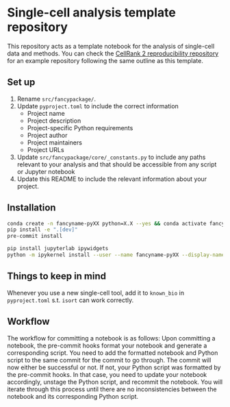 # Single-cell analysis template repository

This repository acts as a template notebook for the analysis of single-cell data and methods.
You can check the [CellRank 2 reproducibility repository](https://github.com/theislab/cellrank2_reproducibility)
for an example repository following the same outline as this template.

## Set up

1. Rename `src/fancypackage/`.
2. Update `pyproject.toml` to include the correct information
    - Project name
    - Project description
    - Project-specific Python requirements
    - Project author
    - Project maintainers
    - Project URLs
3. Update `src/fancypackage/core/_constants.py` to include any paths relevant to your analysis and that should be accessible from any script or Jupyter notebook
4. Update this README to include the relevant information about your project.

## Installation

```bash
conda create -n fancyname-pyXX python=X.X --yes && conda activate fancyname-pyXX
pip install -e ".[dev]"
pre-commit install

pip install jupyterlab ipywidgets
python -m ipykernel install --user --name fancyname-pyXX --display-name "fancyname-pyXX"
```

## Things to keep in mind

Whenever you use a new single-cell tool, add it to `known_bio` in `pyproject.toml` s.t. `isort` can work correctly.

## Workflow

The workflow for committing a notebook is as follows: Upon committing a notebook, the pre-commit hooks format your notebook
and generate a corresponding script. You need to add the formatted notebook and Python script to the same commit for the commit to go through. The commit will now either be successful or not. If not, your Python script was formatted by the pre-commit hooks. In that case, you need to update your notebook accordingly, unstage the Python script, and recommit the notebook. You will iterate through this process until there are no inconsistencies between the notebook and its corresponding Python script.
